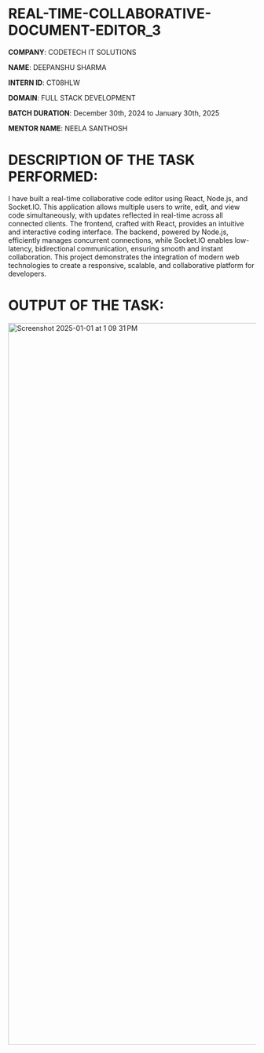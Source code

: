# REAL-TIME-COLLABORATIVE-DOCUMENT-EDITOR_3

**COMPANY**: CODETECH IT SOLUTIONS

**NAME**: DEEPANSHU SHARMA

**INTERN ID**: CT08HLW

**DOMAIN**: FULL STACK DEVELOPMENT

**BATCH DURATION**: December 30th, 2024 to January 30th, 2025

**MENTOR NAME**: NEELA SANTHOSH

# DESCRIPTION OF THE TASK PERFORMED: 
I have built a real-time collaborative code editor using React, Node.js, and Socket.IO. This application allows multiple users to write, edit, and view code simultaneously, with updates reflected in real-time across all connected clients. The frontend, crafted with React, provides an intuitive and interactive coding interface. The backend, powered by Node.js, efficiently manages concurrent connections, while Socket.IO enables low-latency, bidirectional communication, ensuring smooth and instant collaboration. This project demonstrates the integration of modern web technologies to create a responsive, scalable, and collaborative platform for developers.

# OUTPUT OF THE TASK: 

<img width="1470" alt="Screenshot 2025-01-01 at 1 09 31 PM" src="https://github.com/user-attachments/assets/1249f8a8-3918-434d-bdb6-83e0f29f077d" />
